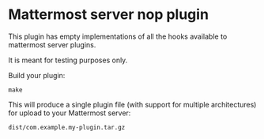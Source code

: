 # Mattermost server nop plugin

This plugin has empty implementations of all the hooks available to
mattermost server plugins.

It is meant for testing purposes only.

Build your plugin:
```
make
```

This will produce a single plugin file (with support for multiple architectures) for upload to your Mattermost server:

```
dist/com.example.my-plugin.tar.gz
```
